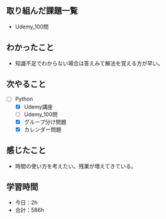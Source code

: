 ## 取り組んだ課題一覧

- Udemy_100問  

## わかったこと
-  知識不足でわからない場合は答えみて解法を覚える方が早い。

## 次やること

- [ ] Python
    - [x] Udemy講座
    - [ ] Udemy_100問
    - [x] グループ分け問題
    - [x] カレンダー問題

## 感じたこと
- 時間の使い方を考えたい。残業が増えてきている。    

## 学習時間

- 今日：2h
- 合計：586h
